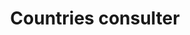 ---
title: "Countries consulter"
technologies: "React, Typescript, Tailwind"
link: "https://countries-consulter.vercel.app/"
---